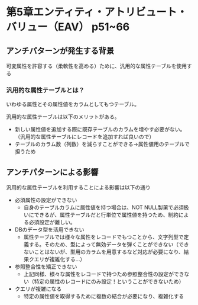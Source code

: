 # 第5章エンティティ・アトリビュート・バリュー（EAV） p51~66
## アンチパターンが発生する背景
可変属性を許容する（柔軟性を高める）ために、汎用的な属性テーブルを使用する  

### 汎用的な属性テーブルとは？
いわゆる属性とその属性値をカラムとしてもつテーブル。  

汎用的な属性テーブルは以下のメリットがある。
- 新しい属性値を追加する際に既存テーブルのカラムを増やす必要がない。（汎用的な属性テーブルにレコードを追加すれば良いので）
- テーブルのカラム数（列数）を減らすことができる→属性値用のテーブルで担うため


## アンチパターンによる影響
汎用的な属性テーブルを利用することによる影響は以下の通り
- 必須属性の設定ができない
	- 自身のテーブルカラムに属性値を持つ場合は、NOT NULL製薬で必須扱いにできるが、属性テーブルだと行単位で属性値を持つため、制約による必須設定が難しい。
- DBのデータ型を活用できない
	- 属性テーブルでは様々な属性をレコードでもつことから、文字列型で定義する。そのため、型によって無効データを弾くことができない（できないことはないが、型用のカラムを用意するなど対応が必要になり、結果クエリが複雑化する...）
- 参照整合性を矯正できない
	- 上記同様、様々な属性をレコードで持つため参照整合性の設定ができない（特定の属性のレコードにのみ設定！ということができないため）
- クエリが複雑になる
	- 特定の属性値を取得するために複数の結合が必要になり、複雑化する